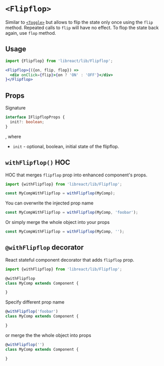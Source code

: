 # `<Flipflop>`

Similar to [`<Toggle>`](./Toggle.md) but allows to flip the state only once using the `flip` method. Repeated calls to `flip`
will have no effect. To flop the state back again, use `flop` method.

## Usage

```jsx
import {Flipflop} from 'libreact/lib/Flipflop';

<Flipflop>{({on, flip, flop}) =>
  <div onClick={flip}>{on ? 'ON' : 'OFF'}</div>
}</Flipflop>
```

## Props

Signature

```ts
interface IFlipflopProps {
  init?: boolean;
}
```

, where

  - `init` - optional, boolean, initial state of the flipflop.


## `withFlipflop()` HOC

HOC that merges `flipflop` prop into enhanced component's props.

```jsx
import {withFlipflop} from 'libreact/lib/Flipflop';

const MyCompWithFlipflop = withFlipflop(MyComp);
```

You can overwrite the injected prop name

```js
const MyCompWithFlipflop = withFlipflop(MyComp, 'foobar');
```

Or simply merge the whole object into your props

```js
const MyCompWithFlipflop = withFlipflop(MyComp, '');
```


## `@withFlipflop` decorator

React stateful component decorator that adds `flipflop` prop.

```js
import {withFlipflop} from 'libreact/lib/Flipflop';

@withFlipflop
class MyComp extends Component {

}
```

Specify different prop name

```js
@withFlipflop('foobar')
class MyComp extends Component {

}
```

or merge the the whole object into props

```js
@withFlipflop('')
class MyComp extends Component {

}
```